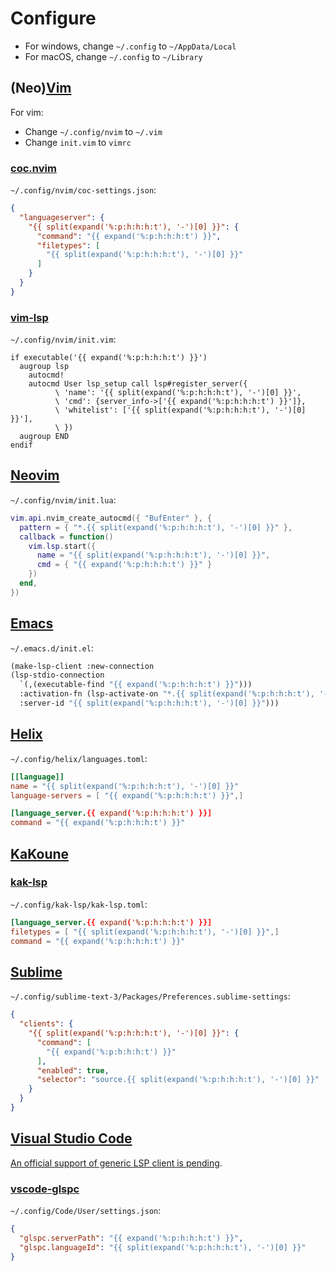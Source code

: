 # Configure

- For windows, change `~/.config` to `~/AppData/Local`
- For macOS, change `~/.config` to `~/Library`

## (Neo)[Vim](https://www.vim.org)

For vim:

- Change `~/.config/nvim` to `~/.vim`
- Change `init.vim` to `vimrc`

### [coc.nvim](https://github.com/neoclide/coc.nvim)

`~/.config/nvim/coc-settings.json`:

```json
{
  "languageserver": {
    "{{ split(expand('%:p:h:h:h:t'), '-')[0] }}": {
      "command": "{{ expand('%:p:h:h:h:t') }}",
      "filetypes": [
        "{{ split(expand('%:p:h:h:h:t'), '-')[0] }}"
      ]
    }
  }
}
```

### [vim-lsp](https://github.com/prabirshrestha/vim-lsp)

`~/.config/nvim/init.vim`:

```vim
if executable('{{ expand('%:p:h:h:h:t') }}')
  augroup lsp
    autocmd!
    autocmd User lsp_setup call lsp#register_server({
          \ 'name': '{{ split(expand('%:p:h:h:h:t'), '-')[0] }}',
          \ 'cmd': {server_info->['{{ expand('%:p:h:h:h:t') }}']},
          \ 'whitelist': ['{{ split(expand('%:p:h:h:h:t'), '-')[0] }}'],
          \ })
  augroup END
endif
```

## [Neovim](https://neovim.io)

`~/.config/nvim/init.lua`:

```lua
vim.api.nvim_create_autocmd({ "BufEnter" }, {
  pattern = { "*.{{ split(expand('%:p:h:h:h:t'), '-')[0] }}" },
  callback = function()
    vim.lsp.start({
      name = "{{ split(expand('%:p:h:h:h:t'), '-')[0] }}",
      cmd = { "{{ expand('%:p:h:h:h:t') }}" }
    })
  end,
})
```

## [Emacs](https://www.gnu.org/software/emacs)

`~/.emacs.d/init.el`:

```lisp
(make-lsp-client :new-connection
(lsp-stdio-connection
  `(,(executable-find "{{ expand('%:p:h:h:h:t') }}")))
  :activation-fn (lsp-activate-on "*.{{ split(expand('%:p:h:h:h:t'), '-')[0] }}")
  :server-id "{{ split(expand('%:p:h:h:h:t'), '-')[0] }}")))
```

## [Helix](https://helix-editor.com/)

`~/.config/helix/languages.toml`:

```toml
[[language]]
name = "{{ split(expand('%:p:h:h:h:t'), '-')[0] }}"
language-servers = [ "{{ expand('%:p:h:h:h:t') }}",]

[language_server.{{ expand('%:p:h:h:h:t') }}]
command = "{{ expand('%:p:h:h:h:t') }}"
```

## [KaKoune](https://kakoune.org/)

### [kak-lsp](https://github.com/kak-lsp/kak-lsp)

`~/.config/kak-lsp/kak-lsp.toml`:

```toml
[language_server.{{ expand('%:p:h:h:h:t') }}]
filetypes = [ "{{ split(expand('%:p:h:h:h:t'), '-')[0] }}",]
command = "{{ expand('%:p:h:h:h:t') }}"
```

## [Sublime](https://www.sublimetext.com)

`~/.config/sublime-text-3/Packages/Preferences.sublime-settings`:

```json
{
  "clients": {
    "{{ split(expand('%:p:h:h:h:t'), '-')[0] }}": {
      "command": [
        "{{ expand('%:p:h:h:h:t') }}"
      ],
      "enabled": true,
      "selector": "source.{{ split(expand('%:p:h:h:h:t'), '-')[0] }}"
    }
  }
}
```

## [Visual Studio Code](https://code.visualstudio.com/)

[An official support of generic LSP client is pending](https://github.com/microsoft/vscode/issues/137885).

### [vscode-glspc](https://gitlab.com/ruilvo/vscode-glspc)

`~/.config/Code/User/settings.json`:

```json
{
  "glspc.serverPath": "{{ expand('%:p:h:h:h:t') }}",
  "glspc.languageId": "{{ split(expand('%:p:h:h:h:t'), '-')[0] }}"
}
```
